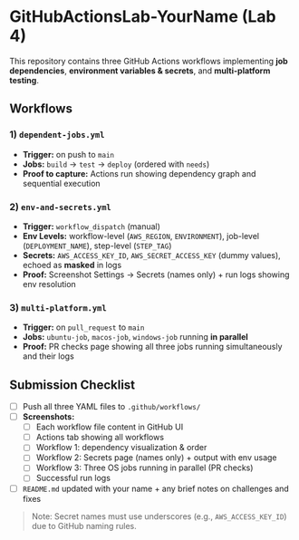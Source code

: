 # GitHubActionsLab-YourName (Lab 4)

This repository contains three GitHub Actions workflows implementing **job dependencies**, **environment variables & secrets**, and **multi-platform testing**.

## Workflows

### 1) `dependent-jobs.yml`
- **Trigger:** on push to `main`
- **Jobs:** `build` → `test` → `deploy` (ordered with `needs`)
- **Proof to capture:** Actions run showing dependency graph and sequential execution

### 2) `env-and-secrets.yml`
- **Trigger:** `workflow_dispatch` (manual)
- **Env Levels:** workflow-level (`AWS_REGION`, `ENVIRONMENT`), job-level (`DEPLOYMENT_NAME`), step-level (`STEP_TAG`)
- **Secrets:** `AWS_ACCESS_KEY_ID`, `AWS_SECRET_ACCESS_KEY` (dummy values), echoed as **masked** in logs
- **Proof:** Screenshot Settings → Secrets (names only) + run logs showing env resolution

### 3) `multi-platform.yml`
- **Trigger:** on `pull_request` to `main`
- **Jobs:** `ubuntu-job`, `macos-job`, `windows-job` running **in parallel**
- **Proof:** PR checks page showing all three jobs running simultaneously and their logs

## Submission Checklist

- [ ] Push all three YAML files to `.github/workflows/`
- [ ] **Screenshots:**
  - [ ] Each workflow file content in GitHub UI
  - [ ] Actions tab showing all workflows
  - [ ] Workflow 1: dependency visualization & order
  - [ ] Workflow 2: Secrets page (names only) + output with env usage
  - [ ] Workflow 3: Three OS jobs running in parallel (PR checks)
  - [ ] Successful run logs
- [ ] `README.md` updated with your name + any brief notes on challenges and fixes

> Note: Secret names must use underscores (e.g., `AWS_ACCESS_KEY_ID`) due to GitHub naming rules.
